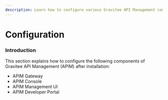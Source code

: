 ```yaml
---
description: Learn how to configure various Gravitee API Management components
---
```


# Configuration

### Introduction

This section explains how to configure the following components of Gravitee API Management (APIM) after installation:

* APIM Gateway
* APIM Console
* APIM Management UI
* APIM Developer Portal

